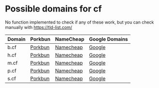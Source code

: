 # Possible domains for cf

No function implemented to check if any of these work, but you can check manually with https://tld-list.com/

| Domain | Porkbun | NameCheap | Google Domains |
|---|---|---|---|
| b.cf | [Porkbun](https://porkbun.com/checkout/search?prb=e814663da1&tlds=&idnLanguage=&search=search&q=b.cf) | [Namecheap](https://www.namecheap.com/domains/registration/results/?domain=b.cf) | [Google](https://domains.google.com/registrar/search?searchTerm=b.cf) |
| h.cf | [Porkbun](https://porkbun.com/checkout/search?prb=e814663da1&tlds=&idnLanguage=&search=search&q=h.cf) | [Namecheap](https://www.namecheap.com/domains/registration/results/?domain=h.cf) | [Google](https://domains.google.com/registrar/search?searchTerm=h.cf) |
| m.cf | [Porkbun](https://porkbun.com/checkout/search?prb=e814663da1&tlds=&idnLanguage=&search=search&q=m.cf) | [Namecheap](https://www.namecheap.com/domains/registration/results/?domain=m.cf) | [Google](https://domains.google.com/registrar/search?searchTerm=m.cf) |
| p.cf | [Porkbun](https://porkbun.com/checkout/search?prb=e814663da1&tlds=&idnLanguage=&search=search&q=p.cf) | [Namecheap](https://www.namecheap.com/domains/registration/results/?domain=p.cf) | [Google](https://domains.google.com/registrar/search?searchTerm=p.cf) |
| s.cf | [Porkbun](https://porkbun.com/checkout/search?prb=e814663da1&tlds=&idnLanguage=&search=search&q=s.cf) | [Namecheap](https://www.namecheap.com/domains/registration/results/?domain=s.cf) | [Google](https://domains.google.com/registrar/search?searchTerm=s.cf) |
